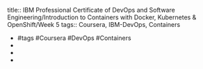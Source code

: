 title:: IBM Professional Certificate of DevOps and Software Engineering/Introduction to Containers with Docker, Kubernetes & OpenShift/Week 5
tags:: Coursera, IBM-DevOps, Containers

- #tags #Coursera #DevOps #Containers
-
-
-